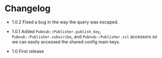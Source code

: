 # Changelog

* 1.0.2 Fixed a bug in the way the query was escaped.

* 1.0.1 Added `Pubnub::Publisher.publish_key`,
`Pubnub::Publisher.subscribe`, and `Pubnub::Publisher.ssl` accessors so
we can easily accessed the shared config main keys.

* 1.0 First release
